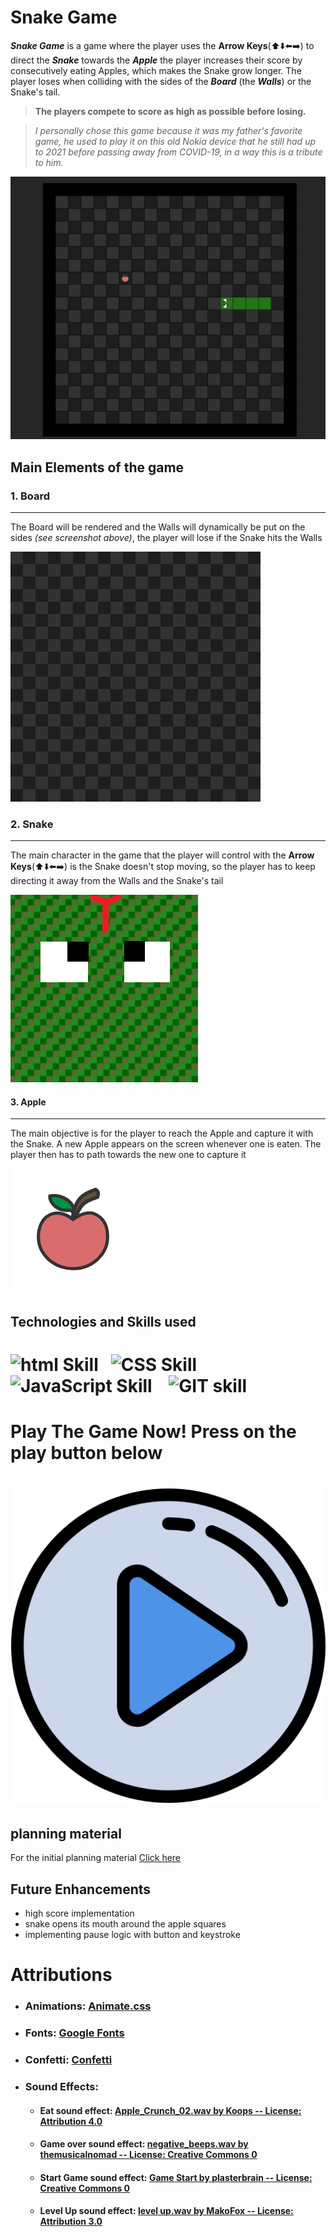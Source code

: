 # Snake Game
***Snake Game*** is a game where the player uses the **Arrow Keys**(⬆️⬇️⬅️➡️) to direct the ***Snake***
towards the ***Apple*** the player increases their score by consecutively eating Apples, which makes the Snake grow longer. The player loses when colliding with the sides of the ***Board*** (the ***Walls***) or the Snake's tail.
> **The players compete to score as high as possible before losing.** 

>*I personally chose this game because it was my father's favorite game, he used to play it on this old Nokia device that he still had up to 2021 before passing away from COVID-19, in a way this is a tribute to him.* 

![Snake Game Screenshot](./assets/readme/screenshot.png)



## **Main Elements of the game**

### 1. Board
_________
 The Board will be rendered and the Walls will dynamically be put on the sides *(see screenshot above)*, the player will lose if the Snake hits the Walls

![board](./assets/readme/board.png)

### 2. Snake
__________________________
The main character in the game that the player will control with the **Arrow Keys**(⬆️⬇️⬅️➡️) is the Snake doesn't stop moving, so the player has to keep directing it away from the Walls and the Snake's tail

![snake](./assets/readme/head.png)

#### 3. Apple 
________
The main objective is for the player to reach the Apple and capture it with the Snake.
A new Apple appears on the screen whenever one is eaten. The player then has to path towards the new one to capture it

![Apple](./assets/readme/apple.png)



## **Technologies and Skills used**
# ![html Skill](https://img.shields.io/badge/HTML-239120?style=for-the-badge&logo=html5&logoColor=white)    ![CSS Skill](https://img.shields.io/badge/CSS-239120?&style=for-the-badge&logo=css3&logoColor=white)    ![JavaScript Skill](https://img.shields.io/badge/JavaScript-323330?style=for-the-badge&logo=javascript&logoColor=F7DF1E)    ![GIT skill](https://img.shields.io/badge/GIT-E44C30?style=for-the-badge&logo=git&logoColor=white)


# **Play The Game Now! Press on the play button below**
# [![Play](./assets/readme/play.png)](https://fsharayri.github.io/Snake-Game/) 


## **planning material**
For the initial planning material [Click here](https://docs.google.com/document/d/1KdzVdU4wa9pIRd8ItaUslJwcO0XZ_I8rpmsuNOFbUW0/edit)


## **Future Enhancements**
- high score implementation
- snake opens its mouth around the apple squares
- implementing pause logic with button and keystroke



# Attributions
- ###  Animations: [Animate.css](https://animate.style/)
- ###  Fonts: [Google Fonts]('https://fonts.googleapis.com/css2?family=Gugi&family=Open+Sans:ital,wght@0,300..800;1,300..800&display=swap')
- ### Confetti: [Confetti](https://github.com/SEI-Remote/confetti)
- ###  Sound Effects:
    - #### Eat sound effect: [Apple_Crunch_02.wav by Koops -- License: Attribution 4.0](https://freesound.org/s/20265/)
    - #### Game over sound effect: [negative_beeps.wav by themusicalnomad -- License: Creative Commons 0](https://freesound.org/s/253886/)
    - #### Start Game sound effect: [Game Start by plasterbrain -- License: Creative Commons 0](https://freesound.org/s/243020/)
    - #### Level Up sound effect: [level up.wav by MakoFox -- License: Attribution 3.0](https://freesound.org/s/126422/)